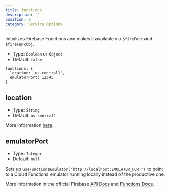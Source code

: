 ```yaml
---
title: functions
description: ''
position: 9
category: Service Options
---
```


Initializes Firebase Functions and makes it available via `$fireFunc` and `$fireFuncObj`.

- Type: `Boolean` or `Object`
- Default: `false`

```js[nuxt.config.js]
functions: {
  location: 'us-central1',
  emulatorPort: 12345
}
```

## location

- Type: `String`
- Default: `us-central1`

More information [here](https://firebase.google.com/docs/functions/locations).

## emulatorPort

- Type: `Integer`
- Default: `null`

Sets up `useFunctionsEmulator("http://localhost:EMULATOR_PORT")` to point to a Cloud Functions emulator running locally instead of the productive one.

More information in the official Firebase [API Docs](<https://firebase.google.com/docs/reference/android/com/google/firebase/functions/FirebaseFunctions.html#useFunctionsEmulator(java.lang.String)>) and [Functions Docs](https://firebase.google.com/docs/functions/local-emulator).
